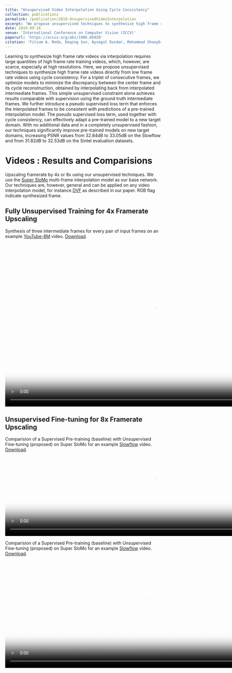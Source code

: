 ```yaml
---
title: "Unsupervised Video Interpolation Using Cycle Consistency"
collection: publications
permalink: /publication/2019-UnsupervisedVideoInterpolation
excerpt: 'We propose unsupervised techniques to synthesize high frame rate videos directly from low frame rate videos using cycle consistency. We also introduce a pseudo-supervised loss term that enforces the interpolated frames to be consistent with predictions of a pre-trained interpolation model. The pseudo-supervised loss term, used together with cycle consistency, can effectively adapt a pre-trained model to a new target domain. We show results that significantly reduce the domain gap problem in video frame interpolation.'
date: 2019-09-26
venue: 'International Conference on Computer Vision (ICCV)'
paperurl: 'https://arxiv.org/abs/1906.05928'
citation: 'Fitsum A. Reda, Deqing Sun, Aysegul Dundar, Mohammad Shoeybi, Guilin Liu, Kevin J. Shih, Andrew Tao, Jan Kautz, Bryan Catanzaro, "Unsupervised Video Interpolation Using Cycle Consistency". In ICCV 2019.'
---
```

Learning to synthesize high frame rate videos via interpolation requires large quantities of high frame rate training videos, which, however, are scarce, especially at high resolutions. Here, we propose unsupervised techniques to synthesize high frame rate videos directly from low frame rate videos using cycle consistency. For a triplet of consecutive frames, we optimize models to minimize the discrepancy between the center frame and its cycle reconstruction, obtained by interpolating back from interpolated intermediate frames. This simple unsupervised constraint alone achieves results comparable with supervision using the ground truth intermediate frames. We further introduce a pseudo supervised loss term that enforces the interpolated frames to be consistent with predictions of a pre-trained interpolation model. The pseudo supervised loss term, used together with cycle consistency, can effectively adapt a pre-trained model to a new target domain. With no additional data and in a completely unsupervised fashion, our techniques significantly improve pre-trained models on new target domains, increasing PSNR values from 32.84dB to 33.05dB on the Slowflow and from 31.82dB to 32.53dB on the Sintel evaluation datasets.

# Videos : Results and Comparisions

Upscaling framerate by 4x or 8x using our unsupervised techniques. We use the [Super SloMo](https://arxiv.org/abs/1712.00080) multi-frame interpolation model as our base network. Our techniques are, however, general and can be applied on any video interpolation model, for instance [DVF](https://arxiv.org/abs/1702.02463) as described in our paper.
RGB flag indicate synthesized frame. 

## Fully Unsupervised Training for 4x Framerate Upscaling
Synthesis of three intermediate frames for every pair of input frames on an example [YouTube-8M](https://research.google.com/youtube8m/) video. [Download](https://drive.google.com/open?id=1DgF-0r1agSy9Y77Bthm_w135qOABc3Xd).
<video poster="https://drive.google.com/uc?export=view&id=1YN-nKJW4i23gC1ueZFtA5GEN_p7CAWGA" width="960" height="540" controls>
  <source src="https://drive.google.com/uc?export=view&id=1DgF-0r1agSy9Y77Bthm_w135qOABc3Xd" type="video/mp4">Your browser does not support the video tag.
</video>

## Unsupervised Fine-tuning for 8x Framerate Upscaling
Comparision of a Supervised Pre-training (baseline) with Unsupervised Fine-tuning (proposed) on Super SloMo for an example [Slowflow](http://www.cvlibs.net/projects/slow_flow/) video. [Download](https://drive.google.com/open?id=1D_dSv8JB0-GHKFkN2YmCIPehoyt7ca4A).
<video poster="https://drive.google.com/uc?export=view&id=1-JjK8w4mjKS3uHn9YwTRRuPXowq6fyU5" width="960" height="270" controls>
  <source src="https://drive.google.com/uc?export=view&id=1D_dSv8JB0-GHKFkN2YmCIPehoyt7ca4A" type="video/mp4">Your browser does not support the video tag.
</video>

Comparision of a Supervised Pre-training (baseline) with Unsupervised Fine-tuning (proposed) on Super SloMo for an example [Slowflow](http://www.cvlibs.net/projects/slow_flow/) video. [Download](https://drive.google.com/open?id=1DeD3oZdT_c3GGz8BOGYpF4rrLWLlB9GU).
<video poster="https://drive.google.com/uc?export=view&id=1JJ2DizaLbPBZiGwFoG9aPoEx-RsmneWZ" width="900" height="360" controls>
  <source src="https://drive.google.com/uc?export=view&id=1DeD3oZdT_c3GGz8BOGYpF4rrLWLlB9GU" type="video/mp4">Your browser does not support the video tag.
</video>